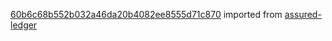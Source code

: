 [60b6c68b552b032a46da20b4082ee8555d71c870](https://github.com/insolar/assured-ledger/commit/60b6c68b552b032a46da20b4082ee8555d71c870) imported from [assured-ledger](https://github.com/insolar/assured-ledger)
